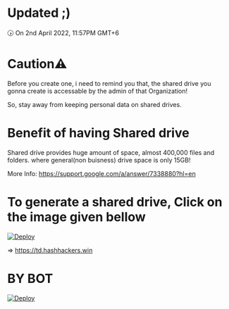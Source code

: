 # Updated ;)
🕟 On 2nd April 2022, 11:57PM GMT+6
# Caution⚠
Before you create one, i need to remind you that, the shared drive you gonna create is accessable by the admin of that Organization!

So, stay away from keeping personal data on shared drives.
# Benefit of having Shared drive
Shared drive provides huge amount of space, almost 400,000 files and folders.
where general(non buisness) drive space is only 15GB!

More Info: https://support.google.com/a/answer/7338880?hl=en
# To generate a shared drive, Click on the image given bellow
[![Deploy](https://cdn.jsdelivr.net/gh/devillD/Shared-Drive-Creator/Shared-Drive-Creator.png)](https://msgsuite.eu.org)

=> https://td.hashhackers.win

# BY BOT

[![Deploy](https://flowxo.com/wp-content/uploads/2021/03/Telegram-Logo-512x512.png)](https://t.me/MSGuite_SD_Creator_Bot)
